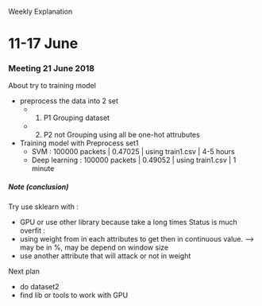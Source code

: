 Weekly Explanation

# 11-17 June
### Meeting 21 June 2018
  About try to  training model
  - preprocess the data  into 2 set
    - 1.  P1 Grouping dataset
    - 2.  P2 not Grouping using all be one-hot attrubutes
  - Training model with Preprocess set1
    - SVM : 100000 packets | 0.47025 | using train1.csv | 4-5 hours
    - Deep learning : 100000 packets | 0.49052 | using train1.csv | 1 minute
  
##### Note (conclusion)
  Try use sklearn with :
  - GPU or use other library because take a long times
  Status is much overfit :
  - using weight from in each attributes to get then  in continuous value.
   —> may be in %, may be depend on window size
  - use another attribute that will attack or  not  in weight
 
  Next plan
  - do dataset2 
  - find lib or tools to work with GPU
  
  

 
